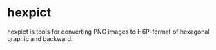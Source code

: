 # hexpict

hexpict is tools for converting PNG images to H6P-format of
hexagonal graphic and backward.
